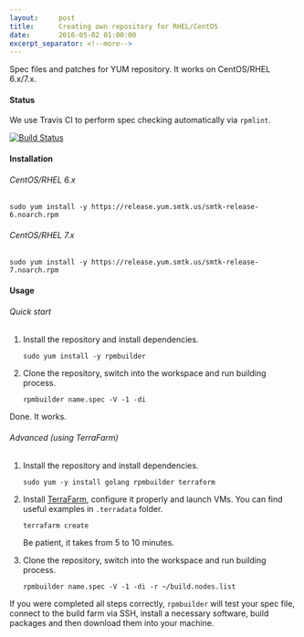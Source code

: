 ```yaml
---
layout:     post
title:      Creating own repository for RHEL/CentOS
date:       2016-05-02 01:00:00
excerpt_separator: <!--more-->
---
```


Spec files and patches for YUM repository. It works on CentOS/RHEL 6.x/7.x.

#### Status

We use Travis CI to perform spec checking automatically via `rpmlint`.

[![Build Status](https://travis-ci.org/simtechdev/smtk-repo.svg?branch=master)](https://travis-ci.org/simtechdev/smtk-repo)

#### Installation

###### CentOS/RHEL 6.x

```
sudo yum install -y https://release.yum.smtk.us/smtk-release-6.noarch.rpm
```

###### CentOS/RHEL 7.x

```
sudo yum install -y https://release.yum.smtk.us/smtk-release-7.noarch.rpm
```

#### Usage

###### Quick start

1. Install the repository and install dependencies.

    ```
    sudo yum install -y rpmbuilder
    ```

2. Clone the repository, switch into the workspace and run building process.

    ```
    rpmbuilder name.spec -V -1 -di
    ```

Done. It works.

###### Advanced (using TerraFarm)

1. Install the repository and install dependencies.

    ```
    sudo yum -y install golang rpmbuilder terraform
    ```

2. Install [TerraFarm](https://github.com/essentialkaos/terrafarm), configure it properly and launch VMs. You can find useful examples in `.terradata` folder.

    ```
    terrafarm create
    ```

    Be patient, it takes from 5 to 10 minutes.

3. Clone the repository, switch into the workspace and run building process.

    ```
    rpmbuilder name.spec -V -1 -di -r ~/build.nodes.list
    ```

If you were completed all steps correctly, `rpmbuilder` will test your spec file,
connect to the build farm via SSH, install a necessary software, build packages and then
download them into your machine.
